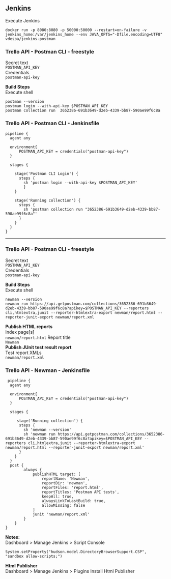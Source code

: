 ## Jenkins
Execute Jenkins
```shell
docker run -p 8080:8080 -p 50000:50000 --restart=on-failure -v jenkins_home:/var/jenkins_home --env JAVA_OPTS="-Dfile.encoding=UTF8" vdespa/jenkins-postman
```
### Trello API - Postman CLI - freestyle  
Secret text   
```POSTMAN_API_KEY```  
Credentials  
```postman-api-key```

**Build Steps**  
Execute shell
``` 
postman --version
postman login --with-api-key $POSTMAN_API_KEY
postman collection run  3652386-691b3649-d2eb-4339-bb87-590ae99f6c8a
``` 
### Trello API - Postman CLI - Jenkinsfile
```jenkinsfile
pipeline {
  agent any
  
  environment{
      POSTMAN_API_KEY = credentials("postman-api-key")
  }

  stages {
   
    stage('Postman CLI Login') {
      steps {
        sh 'postman login --with-api-key $POSTMAN_API_KEY'
        }
    }

    stage('Running collection') {
      steps {
        sh 'postman collection run "3652386-691b3649-d2eb-4339-bb87-590ae99f6c8a"'
      }
    }
  }
}
``` 
------
### Trello API - Postman CLI - freestyle
Secret text   
```POSTMAN_API_KEY```  
Credentials  
```postman-api-key```

**Build Steps**  
Execute shell
``` 
newman --version
newman run https://api.getpostman.com/collections/3652386-691b3649-d2eb-4339-bb87-590ae99f6c8a?apikey=$POSTMAN_API_KEY --reporters cli,htmlextra,junit --reporter-htmlextra-export newman/report.html --reporter-junit-export newman/report.xml
``` 
**Publish HTML reports**  
Index page[s]   
```newman/report.html```
Report title   
```Newman```  
**Publish JUnit test result report**  
Test report XMLs  
```newman/report.xml```  
### Trello API - Newman - Jenkinsfile
```jenkinsfile
 pipeline {
  agent any
  
  environment{
      POSTMAN_API_KEY = credentials("postman-api-key")
  }

  stages {
   
     stage('Running collection') {
      steps {
        sh 'newman --version'
        sh 'newman run https://api.getpostman.com/collections/3652386-691b3649-d2eb-4339-bb87-590ae99f6c8a?apikey=$POSTMAN_API_KEY --reporters cli,htmlextra,junit --reporter-htmlextra-export newman/report.html --reporter-junit-export newman/report.xml'
      }
    }
  }
  post {
        always {
            publishHTML target: [
                reportName: 'Newman',
                reportDir: 'newman',
                reportFiles: 'report.html',
                reportTitles: 'Postman API tests',
                keepAll: true,
                alwaysLinkToLastBuild: true,
                allowMissing: false
            ]
            junit 'newman/report.xml'
        }
    }
}
``` 
**Notes:**  
Dashboard > Manage Jenkins > Script Console   
``` 
System.setProperty("hudson.model.DirectoryBrowserSupport.CSP", "sandbox allow-scripts;")
``` 
**Html Publisher**  
Dashboard > Manage Jenkins > Plugins
Install Html Publisher  
